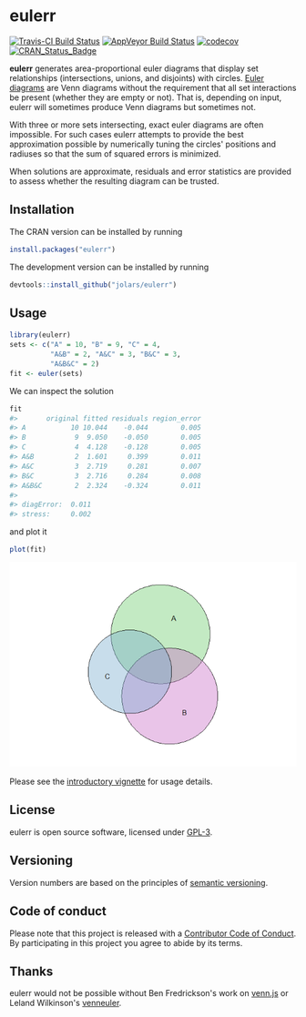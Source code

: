 
<!-- README.md is generated from README.Rmd. Please edit that file -->
eulerr
======

[![Travis-CI Build Status](https://travis-ci.org/jolars/eulerr.svg?branch=master)](https://travis-ci.org/jolars/eulerr) [![AppVeyor Build Status](https://ci.appveyor.com/api/projects/status/github/jolars/eulerr?branch=master&svg=true)](https://ci.appveyor.com/project/jolars/eulerr) [![codecov](https://codecov.io/gh/jolars/eulerr/branch/master/graph/badge.svg)](https://codecov.io/gh/jolars/eulerr) [![CRAN\_Status\_Badge](http://www.r-pkg.org/badges/version/eulerr)](https://cran.r-project.org/package=eulerr)

**eulerr** generates area-proportional euler diagrams that display set relationships (intersections, unions, and disjoints) with circles. [Euler diagrams](https://en.wikipedia.org/wiki/Euler_diagram) are Venn diagrams without the requirement that all set interactions be present (whether they are empty or not). That is, depending on input, eulerr will sometimes produce Venn diagrams but sometimes not.

With three or more sets intersecting, exact euler diagrams are often impossible. For such cases eulerr attempts to provide the best approximation possible by numerically tuning the circles' positions and radiuses so that the sum of squared errors is minimized.

When solutions are approximate, residuals and error statistics are provided to assess whether the resulting diagram can be trusted.

Installation
------------

The CRAN version can be installed by running

``` r
install.packages("eulerr")
```

The development version can be installed by running

``` r
devtools::install_github("jolars/eulerr")
```

Usage
-----

``` r
library(eulerr)
sets <- c("A" = 10, "B" = 9, "C" = 4,
          "A&B" = 2, "A&C" = 3, "B&C" = 3,
          "A&B&C" = 2)
fit <- euler(sets)
```

We can inspect the solution

``` r
fit
#>       original fitted residuals region_error
#> A           10 10.044    -0.044        0.005
#> B            9  9.050    -0.050        0.005
#> C            4  4.128    -0.128        0.005
#> A&B          2  1.601     0.399        0.011
#> A&C          3  2.719     0.281        0.007
#> B&C          3  2.716     0.284        0.008
#> A&B&C        2  2.324    -0.324        0.011
#> 
#> diagError:  0.011 
#> stress:     0.002
```

and plot it

``` r
plot(fit)
```

![](README-plot_methods-1.png)

Please see the [introductory vignette](https://CRAN.R-project.org/package=eulerr/vignettes/introduction.html) for usage details.

License
-------

eulerr is open source software, licensed under [GPL-3](LICENSE).

Versioning
----------

Version numbers are based on the principles of [semantic versioning](http://semver.org).

Code of conduct
---------------

Please note that this project is released with a [Contributor Code of Conduct](CONDUCT.md). By participating in this project you agree to abide by its terms.

Thanks
------

eulerr would not be possible without Ben Fredrickson's work on [venn.js](http://www.benfrederickson.com) or Leland Wilkinson's [venneuler](https://cran.r-project.org/package=venneuler).
